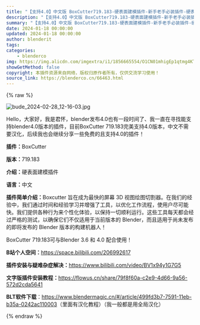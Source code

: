 ```yaml
---
title: "【支持4.0】中文版 BoxCutter719.183-硬表面建模插件-新手老手必装插件-硬表面玩家必备"
description: "【支持4.0】中文版 BoxCutter719.183-硬表面建模插件-新手老手必装插件-硬表面玩家必备"
summary: "【支持4.0】中文版 BoxCutter719.183-硬表面建模插件-新手老手必装插件-硬表面玩家必备"
date: 2024-01-18 00:00:00
updated: 2024-01-18 00:00:00
author: blenderit
tags: 
categories:
    - blenderco
img: https://img.alicdn.com/imgextra/i1/1856665554/O1CN01mhigEp1qtmg4KTfCT_!!1856665554.jpg
showGetMethod: false
copyright: 本插件资源来自网络，版权归原作者所有，仅供交流学习使用！
source_link: https://blenderco.cn/66463.html
---
```


{% raw %}
<p><img src="https://img.alicdn.com/imgextra/i4/1856665554/O1CN01JJcGJr1qtmg66MsMJ_!!1856665554.jpg" alt="bude_2024-02-28_12-16-03.jpg"></p><p>Hello，大家好，我是君怀，blender发布4.0也有一段时间了、我一直在寻找能支持blender4.0版本的插件，目前BoxCutter 719.183完美支持4.0版本，中文不需要汉化，后续我也会继续分享一些免费的且支持4.0的插件！</p><p><strong>插件：</strong>BoxCutter</p><p><strong>版本：</strong>719.183</p><p><strong>介绍：</strong>硬表面建模插件</p><p><strong>语言：</strong>中文</p><p><strong>插件简单介绍：</strong>Boxcutter 旨在成为最快的屏幕 3D 视图绘图切割器。在我们的经验中，我们通过时间和经验学习并增强了工具，以优化工作流程，使用户尽可能快。我们提供各种行为来个性化体验，以保持一切顺利运行。这些工具每天都会经过严格的测试，以确保它们不仅适用于当前版本的 Blender，而且适用于尚未发布的即将发布的 Blender 版本的构建机器人！</p><p>BoxCutter 719.183可与Blender 3.6 和 4.0 配合使用！</p><p><strong>B站个人空间：</strong><a href="https://space.bilibili.com/206992617" target="_blank" rel="noopener">https://space.bilibili.com/206992617</a></p><p><strong>插件安装与疑难杂症解决：</strong><a href="https://www.bilibili.com/video/BV1x94y1G7G5" target="_blank" rel="noopener">https://www.bilibili.com/video/BV1x94y1G7G5</a></p><p><strong>文字版插件安装教程：</strong><a href="https://flowus.cn/share/79f8f60a-c2e9-4d66-9a56-572d2cda5641" target="_blank" rel="noopener">https://flowus.cn/share/79f8f60a-c2e9-4d66-9a56-572d2cda5641</a></p><p><strong>BLT软件下载</strong>：<a href="https://www.blendermagic.cn/#/article/499fd3b7-7591-11eb-b35a-0242ac110003" target="_blank" rel="noopener">https://www.blendermagic.cn/#/article/499fd3b7-7591-11eb-b35a-0242ac110003</a>（里面有汉化教程）（我一般都是用全局汉化）</p>
<div style="display: none">blenderco</div>
{% endraw %}